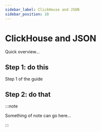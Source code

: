 ```yaml
---
sidebar_label: ClickHouse and JSON 
sidebar_position: 10
---
```


# ClickHouse and JSON 

Quick overview...


## Step 1: do this

Step 1 of the guide

## Step 2: do that



:::note

Something of note can go here...

:::
